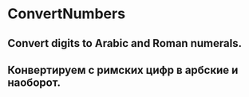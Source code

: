 # ConvertNumbers
## Convert digits to Arabic and Roman numerals.
## Конвертируем с римских цифр в арбские и наоборот.
